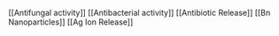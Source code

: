 [[Antifungal activity]]
[[Antibacterial activity]]
[[Antibiotic Release]]
[[Bn Nanoparticles]]
[[Ag Ion Release]]
